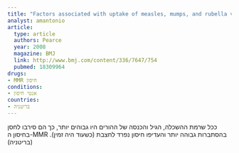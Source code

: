 ```yaml
---
title: "Factors associated with uptake of measles, mumps, and rubella vaccine (MMR) and use of single antigen vaccines in a contemporary UK cohort: prospective cohort study"
analyst: amantonio
article:
  type: article
  authors: Pearce
  year: 2008
  magazine: BMJ
  link: http://www.bmj.com/content/336/7647/754
  pubmed: 18309964
drugs:
- MMR חיסון
conditions:
- אנטי חיסון
countries:
- בריטניה
---
```


ככל שרמת ההשכלה, הגיל והכנסה של ההורים היו גבוהים יותר, כך הם סירבו לחסן בחיסון ה-MMR בהסתברות גבוהה יותר והעדיפו חיסון נפרד לחצבת (כשעוד היה זמין). (בריטניה)
